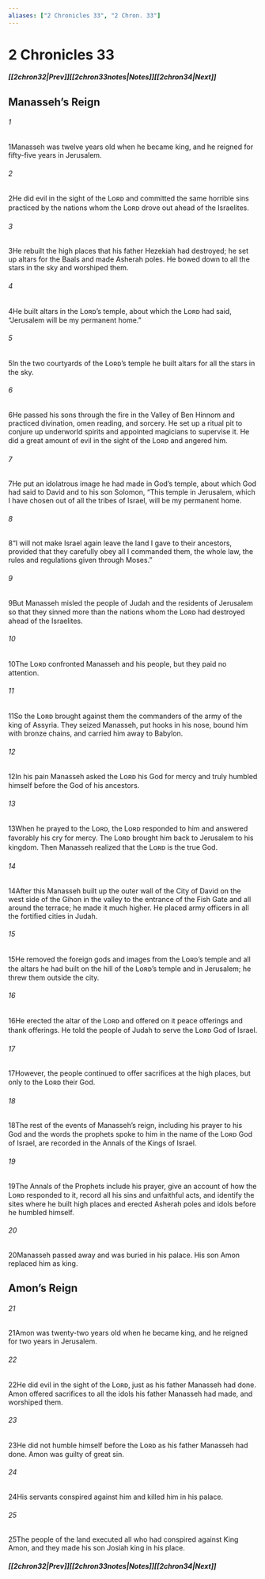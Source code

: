 ```yaml
---
aliases: ["2 Chronicles 33", "2 Chron. 33"]
---
```

# 2 Chronicles 33
##### <span class=arrow-left></span>[[2chron32|Prev]]<span class=navigation-separator></span>[[2chron33notes|Notes]]<span class=navigation-separator></span>[[2chron34|Next]]<span class=arrow-right></span>
## Manasseh’s Reign
###### 1
<span class=verse-first>1</span>Manasseh was twelve years old when he became king, and he reigned for fifty-five years in Jerusalem.
###### 2
<span class=verse-body>2</span>He did evil in the sight of the Lᴏʀᴅ and committed the same horrible sins practiced by the nations whom the Lᴏʀᴅ drove out ahead of the Israelites.
###### 3
<span class=verse-body>3</span>He rebuilt the high places that his father Hezekiah had destroyed; he set up altars for the Baals and made Asherah poles. He bowed down to all the stars in the sky and worshiped them.
###### 4
<span class=verse-body>4</span>He built altars in the Lᴏʀᴅ’s temple, about which the Lᴏʀᴅ had said, “Jerusalem will be my permanent home.”
###### 5
<span class=verse-body>5</span>In the two courtyards of the Lᴏʀᴅ’s temple he built altars for all the stars in the sky.
###### 6
<span class=verse-body>6</span>He passed his sons through the fire in the Valley of Ben Hinnom and practiced divination, omen reading, and sorcery. He set up a ritual pit to conjure up underworld spirits and appointed magicians to supervise it. He did a great amount of evil in the sight of the Lᴏʀᴅ and angered him.
###### 7
<span class=verse-body>7</span>He put an idolatrous image he had made in God’s temple, about which God had said to David and to his son Solomon, “This temple in Jerusalem, which I have chosen out of all the tribes of Israel, will be my permanent home.
###### 8
<span class=verse-body>8</span>“I will not make Israel again leave the land I gave to their ancestors, provided that they carefully obey all I commanded them, the whole law, the rules and regulations given through Moses.”
###### 9
<span class=verse-body>9</span>But Manasseh misled the people of Judah and the residents of Jerusalem so that they sinned more than the nations whom the Lᴏʀᴅ had destroyed ahead of the Israelites.
<div class=paragraph-break></div>

###### 10
<span class=verse-first>10</span>The Lᴏʀᴅ confronted Manasseh and his people, but they paid no attention.
###### 11
<span class=verse-body>11</span>So the Lᴏʀᴅ brought against them the commanders of the army of the king of Assyria. They seized Manasseh, put hooks in his nose, bound him with bronze chains, and carried him away to Babylon.
###### 12
<span class=verse-body>12</span>In his pain Manasseh asked the Lᴏʀᴅ his God for mercy and truly humbled himself before the God of his ancestors.
###### 13
<span class=verse-body>13</span>When he prayed to the Lᴏʀᴅ, the Lᴏʀᴅ responded to him and answered favorably his cry for mercy. The Lᴏʀᴅ brought him back to Jerusalem to his kingdom. Then Manasseh realized that the Lᴏʀᴅ is the true God.
<div class=paragraph-break></div>

###### 14
<span class=verse-first>14</span>After this Manasseh built up the outer wall of the City of David on the west side of the Gihon in the valley to the entrance of the Fish Gate and all around the terrace; he made it much higher. He placed army officers in all the fortified cities in Judah.
###### 15
<span class=verse-body>15</span>He removed the foreign gods and images from the Lᴏʀᴅ’s temple and all the altars he had built on the hill of the Lᴏʀᴅ’s temple and in Jerusalem; he threw them outside the city.
###### 16
<span class=verse-body>16</span>He erected the altar of the Lᴏʀᴅ and offered on it peace offerings and thank offerings. He told the people of Judah to serve the Lᴏʀᴅ God of Israel.
###### 17
<span class=verse-body>17</span>However, the people continued to offer sacrifices at the high places, but only to the Lᴏʀᴅ their God.
<div class=paragraph-break></div>

###### 18
<span class=verse-first>18</span>The rest of the events of Manasseh’s reign, including his prayer to his God and the words the prophets spoke to him in the name of the Lᴏʀᴅ God of Israel, are recorded in the Annals of the Kings of Israel.
###### 19
<span class=verse-body>19</span>The Annals of the Prophets include his prayer, give an account of how the Lᴏʀᴅ responded to it, record all his sins and unfaithful acts, and identify the sites where he built high places and erected Asherah poles and idols before he humbled himself.
###### 20
<span class=verse-body>20</span>Manasseh passed away and was buried in his palace. His son Amon replaced him as king.
## Amon’s Reign
###### 21
<span class=verse-first>21</span>Amon was twenty-two years old when he became king, and he reigned for two years in Jerusalem.
###### 22
<span class=verse-body>22</span>He did evil in the sight of the Lᴏʀᴅ, just as his father Manasseh had done. Amon offered sacrifices to all the idols his father Manasseh had made, and worshiped them.
###### 23
<span class=verse-body>23</span>He did not humble himself before the Lᴏʀᴅ as his father Manasseh had done. Amon was guilty of great sin.
###### 24
<span class=verse-body>24</span>His servants conspired against him and killed him in his palace.
###### 25
<span class=verse-body>25</span>The people of the land executed all who had conspired against King Amon, and they made his son Josiah king in his place.
##### <span class=arrow-left></span>[[2chron32|Prev]]<span class=navigation-separator></span>[[2chron33notes|Notes]]<span class=navigation-separator></span>[[2chron34|Next]]<span class=arrow-right></span>